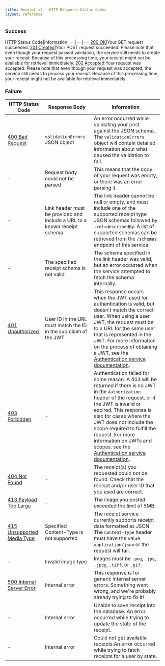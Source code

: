 ```yaml
---
title: Receipt v4 - HTTP Response Status Codes
layout: reference
---
```


### Success

HTTP Status Code|Information
---|---|---
[200 OK](https://tools.ietf.org/html/rfc7231#section-6.3.1)|Your GET request succeeded.
[201 Created](https://tools.ietf.org/html/rfc7231#section-6.3.2)|Your POST request succeeded. Please note that even though your request passed validation, the service still needs to create your receipt. Because of this processing time, your receipt might not be available for retrieval immediately.
[202 Accepted](https://tools.ietf.org/html/rfc7231#section-6.3.3)|Your request was accepted. Please note that even though your request was accepted, the service still needs to process your receipt. Because of this processing time, your receipt might not be available for retrieval immediately.

### Failure

HTTP Status Code|Response Body|Information
---|---|---
[400 Bad Request](https://tools.ietf.org/html/rfc7231#section-6.5.1)|`validationErrors` JSON object|An error occurred while validating your post against the JSON schema. The `validationErrors` object will contain detailed information about what caused the validation to fail.
-|Request body could not be parsed| This means that the body of your request was empty, or there was an error parsing it.
-|Link header must be provided and include a URL to a known receipt schema|The link header cannot be null or empty, and must include one of the supported receipt type JSON schemas followed by `;rel=describedBy`. A list of supported schemas can be retrieved from the `/schemas` endpoint of this service.
-|The specified receipt schema is not valid|The schema specified in the link header was valid, but an error occurred when the service attempted to fetch the schema internally.
[401 Unauthorized](https://tools.ietf.org/html/rfc7235#section-3.1)|User ID in the URL must match the ID in the sub claim of the JWT|This response occurs when the JWT used for authentication is valid, but doesn't match the correct user. When using a user JWT, the request must be to a URL for the same user that is represented in the JWT. For more information on the process of obtaining a JWT, see the [Authentication service documentation](/api-reference/authentication/apidoc.html).
[403 Forbidden](https://tools.ietf.org/html/rfc7231#section-6.5.3)|-|Authentication failed for some reason. A 403 will be returned if there is no JWT in the `Authorization` header of the request, or if the JWT is invalid or expired. This response is also for cases where the JWT does not include the scope required to fulfill the request. For more information on JWTs and scopes, see the [Authentication service documentation](/api-reference/authentication/apidoc.html).
[404 Not Found](https://tools.ietf.org/html/rfc7231#section-6.5.4)|-|The receipt(s) you requested could not be found. Check that the receipt and/or user ID that you used are correct.
[413 Payload Too Large](https://tools.ietf.org/html/rfc7231#section-6.5.11)|-|The image you posted exceeded the limit of 5MB.
[415 Unsupported Media Type](https://tools.ietf.org/html/rfc7231#section-6.5.13)|Specified Content-Type is not supported|The receipt service currently supports receipt data formatted as JSON. The `Content-Type` header must have the value `application/json` or the request will fail.
-|Invalid image type| Images must be `.png`, `.jpg`, `.jpeg`, `.tiff`, or `.gif`.
[500 Internal Server Error](https://tools.ietf.org/html/rfc7231#section-6.6.1)|Internal error|This response is for generic internal server errors. Something went wrong, and we're probably already trying to fix it!
-|Internal error|Unable to save receipt into the database. An error occurred while trying to update the state of the receipt.
-|Internal error|Could not get available receipts.An error occurred while trying to fetch receipts for a user by state.
